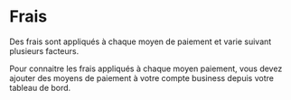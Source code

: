 # Frais

Des frais sont appliqués à chaque moyen de paiement et varie suivant plusieurs facteurs.

Pour connaitre les frais appliqués à chaque moyen paiement, vous devez ajouter des moyens de paiement à votre compte business depuis votre tableau de bord.&#x20;
